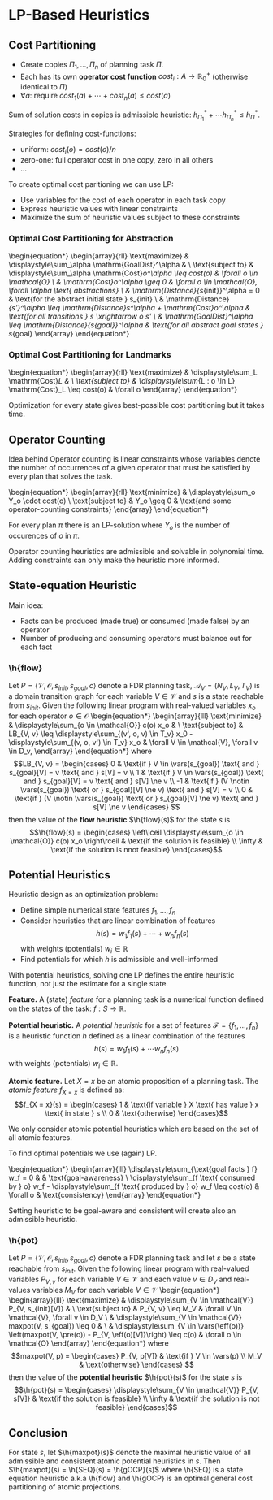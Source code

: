 # LP-Based Heuristics

## Cost Partitioning

* Create copies $\Pi_1, \dots, \Pi_n$ of planning task $\Pi$.
* Each has its own **operator cost function** $cost_i: A \to \mathbb{R}_0^+$ (otherwise identical to $\Pi$)
* $\forall a:$ require $cost_1(a) + \cdots + cost_n(a) \leq cost(a)$

Sum of solution costs in copies is admissible heuristic: $h_{\Pi_1}^* + \cdots h_{\Pi_n}^* \leq h_\Pi^*$.

Strategies for defining cost-functions:

* uniform: $cost_i(o) = cost(o) / n$
* zero-one: full operator cost in one copy, zero in all others
* ...

To create optimal cost paritioning we can use LP:

* Use variables for the cost of each operator in each task copy
* Express heuristic values with linear constraints
* Maximize the sum of heuristic values subject to these constraints

### Optimal Cost Partitioning for Abstraction

\begin{equation*}
\begin{array}{rll}
\text{maximize} & \displaystyle\sum_\alpha \mathrm{GoalDist}^\alpha & \\
\text{subject to} & \displaystyle\sum_\alpha \mathrm{Cost}_o^\alpha \leq cost(o) & \forall o \in \mathcal{O} \\
& \mathrm{Cost}_o^\alpha \geq 0 & \forall o \in \mathcal{O}, \forall \alpha \text{ abstractions} \\
& \mathrm{Distance}_{s_{init}}^\alpha = 0 & \text{for the abstract initial state } s_{init} \\
& \mathrm{Distance}_{s'}^\alpha \leq \mathrm{Distance}_s^\alpha + \mathrm{Cost}_o^\alpha & \text{for all transitions } s \xrightarrow o s' \\
& \mathrm{GoalDist}^\alpha \leq \mathrm{Distance}_{s_{goal}}^\alpha & \text{for all abstract goal states } s_{goal}
\end{array}
\end{equation*}

### Optimal Cost Partitioning for Landmarks

\begin{equation*}
\begin{array}{rll}
\text{maximize} & \displaystyle\sum_L \mathrm{Cost}_L & \\
\text{subject to} & \displaystyle\sum_{L : o \in L} \mathrm{Cost}_L \leq cost(o) & \forall o
\end{array}
\end{equation*}

Optimization for every state gives best-possible cost partitioning but it takes time.

## Operator Counting

Idea behind Operator counting is linear constraints whose variables denote the number of occurrences of a given operator that must be satisfied by every plan that solves the task.

\begin{equation*}
\begin{array}{rll}
\text{minimize} & \displaystyle\sum_o Y_o \cdot cost(o) \\
\text{subject to} & Y_o \geq 0 & \text{and some operator-counting constraints}
\end{array}
\end{equation*}

For every plan $\pi$ there is an LP-solution where $Y_o$ is the number of occurences of $o$ in $\pi$.

Operator counting heuristics are admissible and solvable in polynomial time. Adding constraints can only make the heuristic more informed.

## State-equation Heuristic

Main idea:

* Facts can be produced (made true) or consumed (made false) by an operator
* Number of producing and consuming operators must balance out for each fact

### \h{flow}

Let $P = \langle \mathcal{V}, \mathcal{O}, s_{init}, s_{goal}, c \rangle$ denote a FDR planning task, $\mathcal{A}_V = (N_V, L_V, T_V)$ is a domain transition graph for each variable $V \in \mathcal{V}$ and $s$ is a state reachable from $s_{init}$. Given the following linear program with real-valued variables $x_o$ for each operator $o \in \mathcal{O}$
\begin{equation*}
\begin{array}{lll}
\text{minimize}   & \displaystyle\sum_{o \in \mathcal{O}} c(o) x_o & \\
\text{subject to} & LB_{V, v} \leq \displaystyle\sum_{(v', o, v) \in T_v} x_0 - \displaystyle\sum_{(v, o, v') \in T_v} x_o & \forall V \in \mathcal{V}, \forall v \in D_v,
\end{array}
\end{equation*}
where
$$LB_{V, v} = \begin{cases}
0 & \text{if } V \in \vars(s_{goal}) \text{ and } s_{goal}[V] = v \text{ and } s[V] = v \\
1 & \text{if } V \in \vars(s_{goal}) \text{ and } s_{goal}[V] = v \text{ and } s[V] \ne v \\
-1 & \text{if } (V \notin \vars(s_{goal}) \text{ or } s_{goal}[V] \ne v) \text{ and } s[V] = v \\
0 & \text{if } (V \notin \vars(s_{goal}) \text{ or } s_{goal}[V] \ne v) \text{ and } s[V] \ne v
\end{cases}
$$
then the value of the **flow heuristic** $\h{flow}(s)$ for the state $s$ is
$$\h{flow}(s) = \begin{cases}
\left\lceil \displaystyle\sum_{o \in \mathcal{O}} c(o) x_o \right\rceil & \text{if the solution is feasible} \\
\infty & \text{if the solution is nnot feasible}
\end{cases}$$

## Potential Heuristics

Heuristic design as an optimization problem:

* Define simple numerical state features $f_1, \dots, f_n$
* Consider heuristics that are linear combination of features
$$h(s) = w_1 f_1(s) + \cdots + w_nf_n(s)$$
with weights (potentials) $w_i \in \mathbb{R}$
* Find potentials for which $h$ is admissible and well-informed

With potential heuristics, solving one LP defines the entire heuristic function, not just the estimate for a single state.

**Feature.** A (state) *feature* for a planning task is a numerical function defined on the states of the task: $f: S \rightarrow \mathbb{R}$.

**Potential heuristic.** A *potential heuristic* for a set of features $\mathcal{F} = \{f_1, \dots, f_n\}$ is a heuristic function $h$ defined as a linear combination of the features
$$h(s) = w_1f_1(s) + \cdots w_nf_n(s)$$
with weights (potentials) $w_i \in \mathbb{R}$.

**Atomic feature.** Let $X = x$ be an atomic proposition of a planning task. The *atomic feature* $f_{X = x}$ is defined as:
$$f_{X = x}(s) = \begin{cases}
1 & \text{if variable } X \text{ has value } x \text{ in state } s \\
0 & \text{otherwise}
\end{cases}$$

We only consider atomic potential heuristics which are based on the set of all atomic features.

To find optimal potentials we use (again) LP.

\begin{equation*}
\begin{array}{lll}
\displaystyle\sum_{\text{goal facts } f} w_f = 0 & & \text{goal-awareness} \\
\displaystyle\sum_{f \text{ consumed by } o} w_f - \displaystyle\sum_{f \text{ produced by } o} w_f \leq cost(o) & \forall o & \text{consistency}
\end{array}
\end{equation*}

Setting heuristic to be goal-aware and consistent will create also an admissible heuristic.

### \h{pot}

Let $P = \langle \mathcal{V}, \mathcal{O}, s_{init}, s_{goal}, c \rangle$ denote a FDR planning task and let $s$ be a state reachable from $s_{init}$. Given the following linear program with real-valued variables $P_{V, v}$ for each variable $V \in \mathcal{V}$ and each value $v \in D_V$ and real-values variables $M_V$ for each variable $V \in \mathcal{V}$
\begin{equation*}
\begin{array}{lll}
\text{maximize}   & \displaystyle\sum_{V \in \mathcal{V}} P_{V, s_{init}[V]} & \\
\text{subject to} & P_{V, v} \leq M_V & \forall V \in \mathcal{V}, \forall v \in D_V \\
                  & \displaystyle\sum_{V \in \mathcal{V}} maxpot(V, s_{goal}) \leq 0 & \\
                  & \displaystyle\sum_{V \in \vars(\eff(o))} \left(maxpot(V, \pre(o)) - P_{V, \eff(o)[V]}\right) \leq c(o) & \forall o \in \mathcal{O}
\end{array}
\end{equation*}
where
$$maxpot(V, p) = \begin{cases}
P_{V, p[V]} & \text{if } V \in \vars(p) \\
M_V & \text{otherwise}
\end{cases}
$$
then the value of the **potential heuristic** $\h{pot}(s)$ for the state $s$ is
$$\h{pot}(s) = \begin{cases}
\displaystyle\sum_{V \in \mathcal{V}} P_{V, s[V]} & \text{if the solution is feasible} \\
\infty & \text{if the solution is not feasible}
\end{cases}$$

## Conclusion

For state $s$, let $\h{maxpot}(s)$ denote the maximal heuristic value of all admissible and consistent atomic potential heuristics in $s$. Then $\h{maxpot}(s) = \h{SEQ}(s) = \h{gOCP}(s)$ where
\h{SEQ}  is a state equation heuristic a.k.a \h{flow} and \h{gOCP} is an optimal general cost partitioning of atomic projections.
